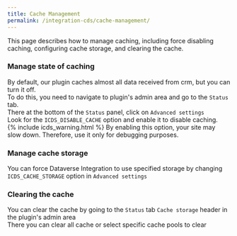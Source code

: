 ```yaml
---
title: Cache Management
permalink: /integration-cds/cache-management/
---
```


<p class="lead">This page describes how to manage caching, including force disabling caching, configuring cache storage, and clearing the cache.</p>

### Manage state of caching
By default, our plugin caches almost all data received from crm, but you can turn it off.
<br>
To do this, you need to navigate to plugin's admin area and go to the `Status` tab.
<br>
There at the bottom of the `Status` panel, click on `Advanced settings`
<br>
Look for the `ICDS_DISABLE_CACHE` option and enable it to disable caching.
<br>
{% include icds_warning.html %} By enabling this option, your site may slow down. Therefore, use it only for debugging purposes.

### Manage cache storage
You can force Dataverse Integration to use specified storage by changing `ICDS_CACHE_STORAGE` option in `Advanced settings`

### Clearing the cache
You can clear the cache by going to the `Status` tab `Cache storage` header in the plugin's admin area
<br>
There you can clear all cache or select specific cache pools to clear
